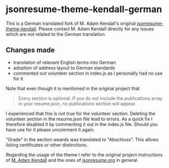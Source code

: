 # jsonresume-theme-kendall-german

This is a German translated fork of M. Adam Kendall's original [jsonresume-theme-kendall](https://github.com/LinuxBozo/jsonresume-theme-kendall/blob/master/README.md). Please contact M. Adam Kendall directly for any issues which are not related to the German translation.

## Changes made

* translation of relevant English terms into German
* adoption of address layout to German standards
* commented out volunteer section in index.js as I personally had no use for it

Note that even though it is mentioned in the original project that

> Every section is optional. If you do not include the publications array in your resume.json, no publications section will appear.

I experienced that this is not true for the volunteer section. Deleting the volunteer section in the resume.json file lead to errors. As a quick fix I therefore disabled it by commenting it out in the index.js file. Should you have use for it please uncomment it again.

"Grade" in the section awards was translated to "Abschluss". This allows listing certificates or other distinctions.

Regarding the usage of the theme I refer to the original project instructions of [M. Adam Kendall](https://github.com/LinuxBozo/jsonresume-theme-kendall) and the ones of [jsonresume.org](https://jsonresume.org/) in general.
